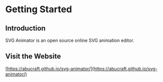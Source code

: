 # Getting Started

## Introduction

SVG Animator is an open source online SVG animation editor. 

## Visit the Website

[https://abucraft.github.io/svg-animator/](https://abucraft.github.io/svg-animator/)



